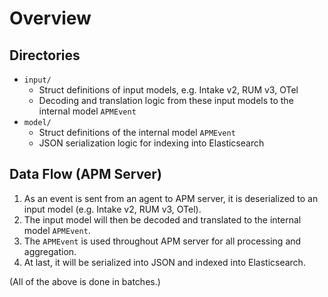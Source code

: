 # Overview

## Directories

- `input/`
  - Struct definitions of input models, e.g. Intake v2, RUM v3, OTel
  - Decoding and translation logic from these input models to the internal model `APMEvent`
- `model/`
  - Struct definitions of the internal model `APMEvent`
  - JSON serialization logic for indexing into Elasticsearch

## Data Flow (APM Server)

1. As an event is sent from an agent to APM server, it is deserialized to an input model (e.g. Intake v2, RUM v3, OTel).
2. The input model will then be decoded and translated to the internal model `APMEvent`.
3. The `APMEvent` is used throughout APM server for all processing and aggregation.
4. At last, it will be serialized into JSON and indexed into Elasticsearch.

(All of the above is done in batches.)
